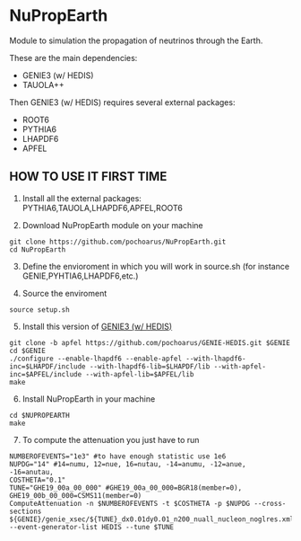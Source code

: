 # NuPropEarth
Module to simulation the propagation of neutrinos through the Earth.

These are the main dependencies:

- GENIE3 (w/ HEDIS)
- TAUOLA++

Then GENIE3 (w/ HEDIS) requires several external packages:

- ROOT6
- PYTHIA6
- LHAPDF6
- APFEL


## HOW TO USE IT FIRST TIME

1. Install all the external packages: PYTHIA6,TAUOLA,LHAPDF6,APFEL,ROOT6

2. Download NuPropEarth module on your machine 

```
git clone https://github.com/pochoarus/NuPropEarth.git
cd NuPropEarth
```

3. Define the envioroment in which you will work in source.sh (for instance GENIE,PYHTIA6,LHAPDF6,etc.)

4. Source the enviroment

```
source setup.sh
```

5. Install this version of [GENIE3 (w/ HEDIS)](https://github.com/pochoarus/GENIE-HEDIS/tree/apfel)

```
git clone -b apfel https://github.com/pochoarus/GENIE-HEDIS.git $GENIE
cd $GENIE
./configure --enable-lhapdf6 --enable-apfel --with-lhapdf6-inc=$LHAPDF/include --with-lhapdf6-lib=$LHAPDF/lib --with-apfel-inc=$APFEL/include --with-apfel-lib=$APFEL/lib
make
```

6. Install NuPropEarth in your machine

```
cd $NUPROPEARTH
make
```

7. To compute the attenuation you just have to run

```
NUMBEROFEVENTS="1e3" #to have enough statistic use 1e6
NUPDG="14" #14=numu, 12=nue, 16=nutau, -14=anumu, -12=anue, -16=anutau, 
COSTHETA="0.1"
TUNE="GHE19_00a_00_000" #GHE19_00a_00_000=BGR18(member=0), GHE19_00b_00_000=CSMS11(member=0)
ComputeAttenuation -n $NUMBEROFEVENTS -t $COSTHETA -p $NUPDG --cross-sections ${GENIE}/genie_xsec/${TUNE}_dx0.01dy0.01_n200_nuall_nucleon_noglres.xml --event-generator-list HEDIS --tune $TUNE
```




